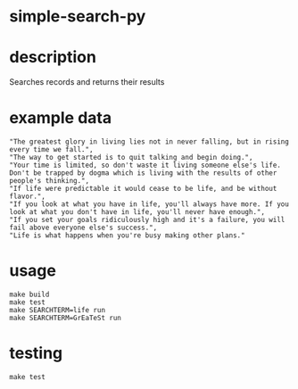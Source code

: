# simple-search-py

# description

Searches records and returns their results

# example data

```
"The greatest glory in living lies not in never falling, but in rising every time we fall.",
"The way to get started is to quit talking and begin doing.",
"Your time is limited, so don't waste it living someone else's life. Don't be trapped by dogma which is living with the results of other people's thinking.",
"If life were predictable it would cease to be life, and be without flavor.",
"If you look at what you have in life, you'll always have more. If you look at what you don't have in life, you'll never have enough.",
"If you set your goals ridiculously high and it's a failure, you will fail above everyone else's success.",
"Life is what happens when you're busy making other plans."
```

# usage

```
make build
make test
make SEARCHTERM=life run
make SEARCHTERM=GrEaTeSt run
```

# testing
`make test`
